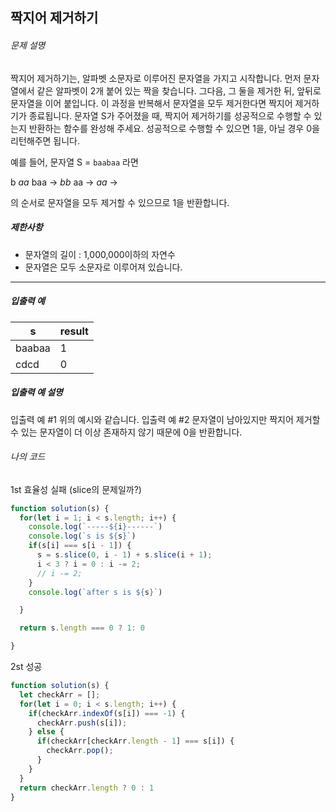 ## 짝지어 제거하기



###### 문제 설명

짝지어 제거하기는, 알파벳 소문자로 이루어진 문자열을 가지고 시작합니다. 먼저 문자열에서 같은 알파벳이 2개 붙어 있는 짝을 찾습니다. 그다음, 그 둘을 제거한 뒤, 앞뒤로 문자열을 이어 붙입니다. 이 과정을 반복해서 문자열을 모두 제거한다면 짝지어 제거하기가 종료됩니다. 문자열 S가 주어졌을 때, 짝지어 제거하기를 성공적으로 수행할 수 있는지 반환하는 함수를 완성해 주세요. 성공적으로 수행할 수 있으면 1을, 아닐 경우 0을 리턴해주면 됩니다.

예를 들어, 문자열 S = `baabaa` 라면

b *aa* baa → *bb* aa → *aa* →

의 순서로 문자열을 모두 제거할 수 있으므로 1을 반환합니다.

##### 제한사항

- 문자열의 길이 : 1,000,000이하의 자연수
- 문자열은 모두 소문자로 이루어져 있습니다.

------

##### 입출력 예

| s      | result |
| ------ | ------ |
| baabaa | 1      |
| cdcd   | 0      |

##### 입출력 예 설명

입출력 예 #1
위의 예시와 같습니다.
입출력 예 #2
문자열이 남아있지만 짝지어 제거할 수 있는 문자열이 더 이상 존재하지 않기 때문에 0을 반환합니다.





###### 나의 코드

1st 효율성 실패 (slice의 문제일까?)

```javascript
function solution(s) {
  for(let i = 1; i < s.length; i++) {
    console.log(`-----${i}------`)
    console.log(`s is ${s}`)
    if(s[i] === s[i - 1]) {
      s = s.slice(0, i - 1) + s.slice(i + 1);
      i < 3 ? i = 0 : i -= 2;
      // i -= 2;
    }
    console.log(`after s is ${s}`)

  }

  return s.length === 0 ? 1: 0

}
```



2st 성공

```javascript
function solution(s) {
  let checkArr = [];
  for(let i = 0; i < s.length; i++) {
    if(checkArr.indexOf(s[i]) === -1) {
      checkArr.push(s[i]);
    } else { 
      if(checkArr[checkArr.length - 1] === s[i]) {
        checkArr.pop();
      }
    }
  }
  return checkArr.length ? 0 : 1
}
```

